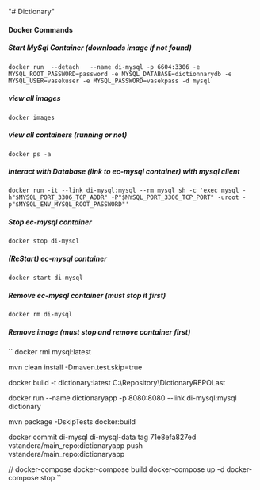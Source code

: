 "# Dictionary" 

#### Docker Commands
##### Start MySql Container (downloads image if not found)
``
docker run  --detach   --name di-mysql -p 6604:3306 -e MYSQL_ROOT_PASSWORD=password -e MYSQL_DATABASE=dictionnarydb -e MYSQL_USER=vasekuser -e MYSQL_PASSWORD=vasekpass -d mysql
``

##### view all images
``
docker images
``

##### view all containers (running or not)
``
docker ps -a
``
##### Interact with Database (link to ec-mysql container) with mysql client
``
docker run -it --link di-mysql:mysql --rm mysql sh -c 'exec mysql -h"$MYSQL_PORT_3306_TCP_ADDR" -P"$MYSQL_PORT_3306_TCP_PORT" -uroot -p"$MYSQL_ENV_MYSQL_ROOT_PASSWORD"'
``
##### Stop ec-mysql container
``
docker stop di-mysql
``
##### (ReStart) ec-mysql container
``
docker start di-mysql
``
##### Remove ec-mysql container (must stop it first)
``
docker rm di-mysql
``
##### Remove image (must stop and remove container first)
``
docker rmi mysql:latest


mvn clean install -Dmaven.test.skip=true

docker build -t dictionary:latest C:\Repository\DictionaryREPOLast

docker run --name dictionaryapp -p 8080:8080 --link di-mysql:mysql dictionary

mvn package -DskipTests docker:build 

docker commit di-mysql di-mysql-data
tag 71e8efa827ed vstandera/main_repo:dictionaryapp
push vstandera/main_repo:dictionaryapp

// docker-compose 
docker-compose build
docker-compose up -d
docker-compose stop
``
